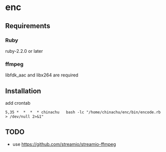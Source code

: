 enc
===

Requirements
------------

### Ruby ###
ruby-2.2.0 or later

### ffmpeg ###
libfdk_aac and libx264 are required

Installation
-------------
add crontab
```
5,35 *  *  *  * chinachu   bash -lc "/home/chinachu/enc/bin/encode.rb > /dev/null 2>&1"
```

TODO
----
- use https://github.com/streamio/streamio-ffmpeg
